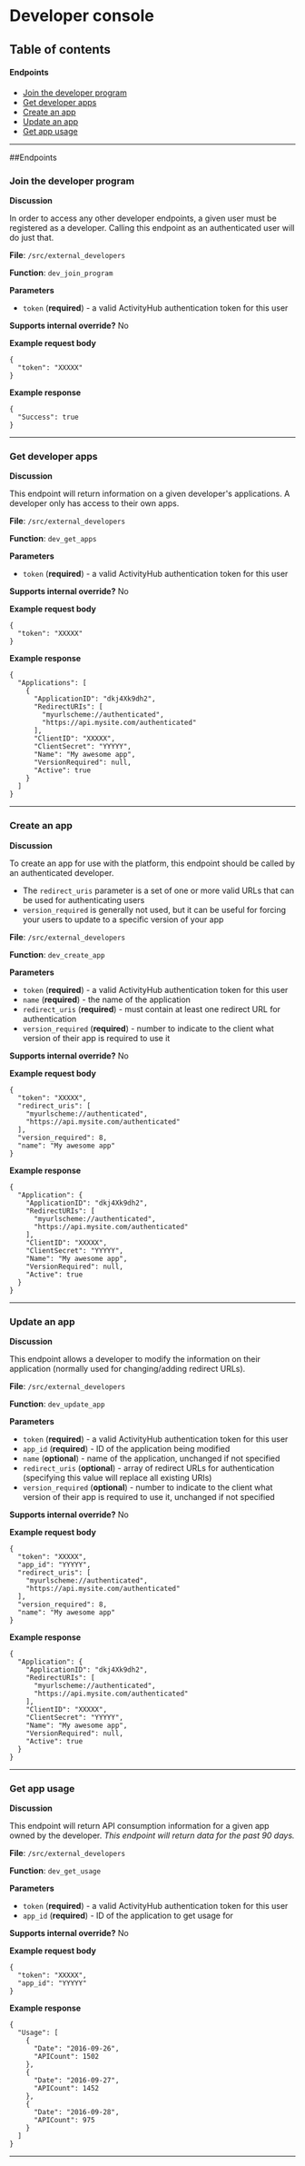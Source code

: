 # Developer console

## Table of contents
#### Endpoints
- [Join the developer program](#join-the-developer-program)
- [Get developer apps](#get-developer-apps)
- [Create an app](#create-an-app)
- [Update an app](#update-an-app)
- [Get app usage](#get-app-usage)

***
##Endpoints
### Join the developer program
**Discussion**

In order to access any other developer endpoints, a given user must be registered as a developer. Calling this endpoint as an authenticated user will do just that.

**File**: `/src/external_developers`

**Function**: `dev_join_program`

**Parameters**
- `token` (**required**) - a valid ActivityHub authentication token for this user

**Supports internal override?** 
No

**Example request body**
```
{
  "token": "XXXXX"
}
```

**Example response**
```
{
  "Success": true
}
```
***
### Get developer apps
**Discussion**

This endpoint will return information on a given developer's applications. A developer only has access to their own apps.

**File**: `/src/external_developers`

**Function**: `dev_get_apps`

**Parameters**
- `token` (**required**) - a valid ActivityHub authentication token for this user

**Supports internal override?** 
No

**Example request body**
```
{
  "token": "XXXXX"
}
```

**Example response**
```
{
  "Applications": [
    {
      "ApplicationID": "dkj4Xk9dh2",
      "RedirectURIs": [
        "myurlscheme://authenticated",
        "https://api.mysite.com/authenticated"
      ],
      "ClientID": "XXXXX",
      "ClientSecret": "YYYYY",
      "Name": "My awesome app",
      "VersionRequired": null,
      "Active": true
    }
  ]
}
```
***
### Create an app
**Discussion**

To create an app for use with the platform, this endpoint should be called by an authenticated developer.
- The `redirect_uris` parameter is a set of one or more valid URLs that can be used for authenticating users
- `version_required` is generally not used, but it can be useful for forcing your users to update to a specific version of your app

**File**: `/src/external_developers`

**Function**: `dev_create_app`

**Parameters**
- `token` (**required**) - a valid ActivityHub authentication token for this user
- `name` (**required**) - the name of the application
- `redirect_uris` (**required**) - must contain at least one redirect URL for authentication
- `version_required` (**required**) - number to indicate to the client what version of their app is required to use it

**Supports internal override?** 
No

**Example request body**
```
{
  "token": "XXXXX",
  "redirect_uris": [
    "myurlscheme://authenticated",
    "https://api.mysite.com/authenticated"
  ],
  "version_required": 8,
  "name": "My awesome app"
}
```

**Example response**
```
{
  "Application": {
    "ApplicationID": "dkj4Xk9dh2",
    "RedirectURIs": [
      "myurlscheme://authenticated",
      "https://api.mysite.com/authenticated"
    ],
    "ClientID": "XXXXX",
    "ClientSecret": "YYYYY",
    "Name": "My awesome app",
    "VersionRequired": null,
    "Active": true
  }
}
```
***
### Update an app
**Discussion**

This endpoint allows a developer to modify the information on their application (normally used for changing/adding redirect URLs).

**File**: `/src/external_developers`

**Function**: `dev_update_app`

**Parameters**
- `token` (**required**) - a valid ActivityHub authentication token for this user
- `app_id` (**required**) - ID of the application being modified
- `name` (**optional**) - name of the application, unchanged if not specified
- `redirect_uris` (**optional**) - array of redirect URLs for authentication (specifying this value will replace all existing URIs)
- `version_required` (**optional**) - number to indicate to the client what version of their app is required to use it, unchanged if not specified

**Supports internal override?** 
No

**Example request body**
```
{
  "token": "XXXXX",
  "app_id": "YYYYY",
  "redirect_uris": [
    "myurlscheme://authenticated",
    "https://api.mysite.com/authenticated"
  ],
  "version_required": 8,
  "name": "My awesome app"
}
```

**Example response**
```
{
  "Application": {
    "ApplicationID": "dkj4Xk9dh2",
    "RedirectURIs": [
      "myurlscheme://authenticated",
      "https://api.mysite.com/authenticated"
    ],
    "ClientID": "XXXXX",
    "ClientSecret": "YYYYY",
    "Name": "My awesome app",
    "VersionRequired": null,
    "Active": true
  }
}
```
***
### Get app usage
**Discussion**

This endpoint will return API consumption information for a given app owned by the developer. *This endpoint will return data for the past 90 days.*

**File**: `/src/external_developers`

**Function**: `dev_get_usage`

**Parameters**
- `token` (**required**) - a valid ActivityHub authentication token for this user
- `app_id` (**required**) - ID of the application to get usage for

**Supports internal override?** 
No

**Example request body**
```
{
  "token": "XXXXX",
  "app_id": "YYYYY"
}
```

**Example response**
```
{
  "Usage": [
    {
      "Date": "2016-09-26",
      "APICount": 1502
    },
    {
      "Date": "2016-09-27",
      "APICount": 1452
    },
    {
      "Date": "2016-09-28",
      "APICount": 975
    }
  ]
}
```
***